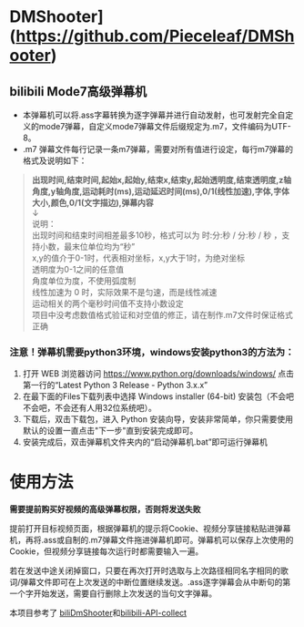 #  DMShooter](https://github.com/Pieceleaf/DMShooter)    
## bilibili Mode7高级弹幕机    
* 本弹幕机可以将.ass字幕转换为逐字弹幕并进行自动发射，也可发射完全自定义的mode7弹幕，自定义mode7弹幕文件后缀规定为.m7，文件编码为UTF-8。   
* .m7 弹幕文件每行记录一条m7弹幕，需要对所有值进行设定，每行m7弹幕的格式及说明如下：   
>**出现时间,结束时间,起始x,起始y,结束x,结束y,起始透明度,结束透明度,z轴角度,y轴角度,运动耗时(ms),运动延迟时间(ms),0/1(线性加速),字体,字体大小,颜色,0/1(文字描边),弹幕内容**   
↓   
说明：   
出现时间和结束时间相差最多10秒，格式可以为 时:分:秒 / 分:秒 / 秒 ，支持小数，最末位单位均为“秒”    
x,y的值介于0-1时，代表相对坐标，x,y大于1时，为绝对坐标   
透明度为0-1之间的任意值       
角度单位为度，不使用弧度制   
线性加速为 0 时，实际效果不是匀速，而是线性减速   
运动相关的两个毫秒时间值不支持小数设定   
项目中没考虑数值格式验证和对空值的修正，请在制作.m7文件时保证格式正确   
    
   
### 注意！弹幕机需要python3环境，windows安装python3的方法为：   
1. 打开 WEB 浏览器访问 https://www.python.org/downloads/windows/ 点击第一行的“Latest Python 3 Release - Python 3.x.x”   
2. 在最下面的Files下载列表中选择 Windows installer (64-bit) 安装包（不会吧不会吧，不会还有人用32位系统吧）。   
3. 下载后，双击下载包，进入 Python 安装向导，安装非常简单，你只需要使用默认的设置一直点击"下一步"直到安装完成即可。   
4. 安装完成后，双击弹幕机文件夹内的“启动弹幕机.bat”即可运行弹幕机   
   
# 使用方法
**需要提前购买好视频的高级弹幕权限，否则将发送失败**  

提前打开目标视频页面，根据弹幕机的提示将Cookie、视频分享链接粘贴进弹幕机，再将.ass或自制的.m7弹幕文件拖进弹幕机即可。弹幕机可以保存上次使用的Cookie，但视频分享链接每次运行时都需要输入一遍。   

若在发送中途关闭掉窗口，只要在再次打开时选取与上次路径相同名字相同的歌词/弹幕文件即可在上次发送的中断位置继续发送。.ass逐字弹幕会从中断句的第一个字开始发送，需要自行删除上次发送的当句文字弹幕。

本项目参考了 [biliDmShooter](https://github.com/opheliaKyouko/biliDmShooter)和[bilibili-API-collect ](https://github.com/SocialSisterYi/bilibili-API-collect)   
